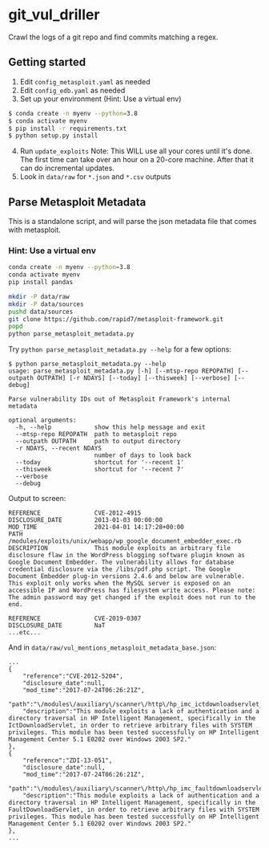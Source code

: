 # git_vul_driller
Crawl the logs of a git repo and find commits matching a regex.

## Getting started

1. Edit `config_metasploit.yaml` as needed
2. Edit `config_edb.yaml` as needed
3. Set up your environment (Hint: Use a virtual env)
```bash
$ conda create -n myenv --python=3.8
$ conda activate myenv
$ pip install -r requirements.txt
$ python setup.py install
```
4. Run `update_exploits` Note: This WILL use all your cores until it's done. The first time can take over an hour on a 20-core machine.
   After that it can do incremental updates.
5. Look in `data/raw` for `*.json` and `*.csv` outputs

## Parse Metasploit Metadata

This is a standalone script, and will parse the json metadata file that comes with metasploit.

### Hint: Use a virtual env
```bash
conda create -n myenv --python=3.8
conda activate myenv
pip install pandas

mkdir -P data/raw
mkdir -P data/sources
pushd data/sources
git clone https://github.com/rapid7/metasploit-framework.git
popd
python parse_metasploit_metadata.py
```

Try `python parse_metasploit_metadata.py --help` for a few options:

```
$ python parse_metasploit_metadata.py --help
usage: parse_metasploit_metadata.py [-h] [--mtsp-repo REPOPATH] [--outpath OUTPATH] [-r NDAYS] [--today] [--thisweek] [--verbose] [--debug]

Parse vulnerability IDs out of Metasploit Framework's internal metadata

optional arguments:
  -h, --help            show this help message and exit
  --mtsp-repo REPOPATH  path to metasploit repo
  --outpath OUTPATH     path to output directory
  -r NDAYS, --recent NDAYS
                        number of days to look back
  --today               shortcut for '--recent 1'
  --thisweek            shortcut for '--recent 7'
  --verbose
  --debug

```

Output to screen:
```
REFERENCE               CVE-2012-4915
DISCLOSURE_DATE         2013-01-03 00:00:00
MOD_TIME                2021-04-01 14:17:28+00:00
PATH                    /modules/exploits/unix/webapp/wp_google_document_embedder_exec.rb
DESCRIPTION             This module exploits an arbitrary file disclosure flaw in the WordPress blogging software plugin known as Google Document Embedder. The vulnerability allows for database credential disclosure via the /libs/pdf.php script. The Google Document Embedder plug-in versions 2.4.6 and below are vulnerable. This exploit only works when the MySQL server is exposed on an accessible IP and WordPress has filesystem write access. Please note: The admin password may get changed if the exploit does not run to the end.

REFERENCE               CVE-2019-0307
DISCLOSURE_DATE         NaT
...etc...
```

And in `data/raw/vul_mentions_metasploit_metadata_base.json`:

```
...
{
    "reference":"CVE-2012-5204",
    "disclosure_date":null,
    "mod_time":"2017-07-24T06:26:21Z",
    "path":"\/modules\/auxiliary\/scanner\/http\/hp_imc_ictdownloadservlet_traversal.rb",
    "description":"This module exploits a lack of authentication and a directory traversal in HP Intelligent Management, specifically in the IctDownloadServlet, in order to retrieve arbitrary files with SYSTEM privileges. This module has been tested successfully on HP Intelligent Management Center 5.1 E0202 over Windows 2003 SP2."
},
{
    "reference":"ZDI-13-051",
    "disclosure_date":null,
    "mod_time":"2017-07-24T06:26:21Z",
    "path":"\/modules\/auxiliary\/scanner\/http\/hp_imc_faultdownloadservlet_traversal.rb",
    "description":"This module exploits a lack of authentication and a directory traversal in HP Intelligent Management, specifically in the FaultDownloadServlet, in order to retrieve arbitrary files with SYSTEM privileges. This module has been tested successfully on HP Intelligent Management Center 5.1 E0202 over Windows 2003 SP2."
},
...
```
